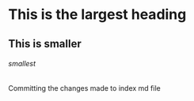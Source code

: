 # This is the largest heading

## This is smaller

######  smallest

Committing the changes made to index md file
